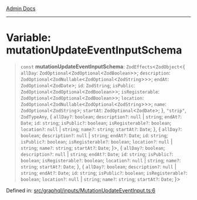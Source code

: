 [Admin Docs](/)

***

# Variable: mutationUpdateEventInputSchema

> `const` **mutationUpdateEventInputSchema**: `ZodEffects`\<`ZodObject`\<\{ `allDay`: `ZodOptional`\<`ZodOptional`\<`ZodBoolean`\>\>; `description`: `ZodOptional`\<`ZodNullable`\<`ZodOptional`\<`ZodString`\>\>\>; `endAt`: `ZodOptional`\<`ZodDate`\>; `id`: `ZodString`; `isPublic`: `ZodOptional`\<`ZodOptional`\<`ZodBoolean`\>\>; `isRegisterable`: `ZodOptional`\<`ZodOptional`\<`ZodBoolean`\>\>; `location`: `ZodOptional`\<`ZodNullable`\<`ZodOptional`\<`ZodString`\>\>\>; `name`: `ZodOptional`\<`ZodString`\>; `startAt`: `ZodOptional`\<`ZodDate`\>; \}, `"strip"`, `ZodTypeAny`, \{ `allDay?`: `boolean`; `description?`: `null` \| `string`; `endAt?`: `Date`; `id`: `string`; `isPublic?`: `boolean`; `isRegisterable?`: `boolean`; `location?`: `null` \| `string`; `name?`: `string`; `startAt?`: `Date`; \}, \{ `allDay?`: `boolean`; `description?`: `null` \| `string`; `endAt?`: `Date`; `id`: `string`; `isPublic?`: `boolean`; `isRegisterable?`: `boolean`; `location?`: `null` \| `string`; `name?`: `string`; `startAt?`: `Date`; \}\>, \{ `allDay?`: `boolean`; `description?`: `null` \| `string`; `endAt?`: `Date`; `id`: `string`; `isPublic?`: `boolean`; `isRegisterable?`: `boolean`; `location?`: `null` \| `string`; `name?`: `string`; `startAt?`: `Date`; \}, \{ `allDay?`: `boolean`; `description?`: `null` \| `string`; `endAt?`: `Date`; `id`: `string`; `isPublic?`: `boolean`; `isRegisterable?`: `boolean`; `location?`: `null` \| `string`; `name?`: `string`; `startAt?`: `Date`; \}\>

Defined in: [src/graphql/inputs/MutationUpdateEventInput.ts:6](https://github.com/Sourya07/talawa-api/blob/2dc82649c98e5346c00cdf926fe1d0bc13ec1544/src/graphql/inputs/MutationUpdateEventInput.ts#L6)
